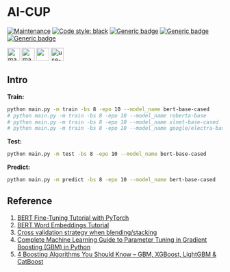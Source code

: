 # AI-CUP

[![Maintenance](https://img.shields.io/badge/Maintained%3F-yes-green.svg)](https://GitHub.com/Naereen/StrapDown.js/graphs/commit-activity)
[![Code style: black](https://img.shields.io/badge/code%20style-black-000000.svg)](https://github.com/psf/black)
[![Generic badge](https://img.shields.io/badge/Model-passing-green.svg)](https://shields.io/)
[![Generic badge](https://img.shields.io/badge/Plotting-passing-green.svg)](https://shields.io/)
[![Generic badge](https://img.shields.io/badge/dataset-passing-green.svg)](https://shields.io/)

[<img src="https://ForTheBadge.com/images/badges/made-with-python.svg" alt="made with python" width="" height="30px">](https://www.python.org/)
[<img src="https://img.shields.io/badge/Made%20with-Jupyter-orange?style=for-the-badge&logo=Jupyter" alt="made with jupyter" width="px" height="30px">](https://jupyter.org/try)
[<img src="https://img.shields.io/badge/PyTorch-%23EE4C2C.svg?style=for-the-badge&logo=PyTorch&logoColor=white" width="px" height="30px">](https://pytorch.org/)
[<img src="https://ForTheBadge.com/images/badges/uses-git.svg" alt="use-git" width="px" height="30px">](https://git-scm.com/)

## Intro

**Train:**

```bash
python main.py -m train -bs 8 -epo 10 --model_name bert-base-cased
# python main.py -m train -bs 8 -epo 10 --model_name roberta-base
# python main.py -m train -bs 8 -epo 10 --model_name xlnet-base-cased
# python main.py -m train -bs 8 -epo 10 --model_name google/electra-base-discriminator
```

**Test:**

```bash
python main.py -m test -bs 8 -epo 10 --model_name bert-base-cased
```

**Predict:**

```bash
python main.py -m predict -bs 8 -epo 10 --model_name bert-base-cased
```

## Reference

1. [BERT Fine-Tuning Tutorial with PyTorch](https://mccormickml.com/2019/07/22/BERT-fine-tuning/#a2-weight-decay)
2. [BERT Word Embeddings Tutorial](https://mccormickml.com/2019/05/14/BERT-word-embeddings-tutorial/)
3. [Cross validation strategy when blending/stacking](https://www.kaggle.com/general/18793)
4. [Complete Machine Learning Guide to Parameter Tuning in Gradient Boosting (GBM) in Python](https://www.analyticsvidhya.com/blog/2016/02/complete-guide-parameter-tuning-gradient-boosting-gbm-python/)
5. [4 Boosting Algorithms You Should Know – GBM, XGBoost, LightGBM & CatBoost](https://www.analyticsvidhya.com/blog/2020/02-boosting-algorithms-machine-learning/)
